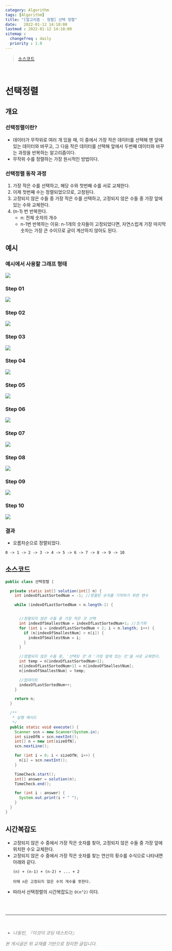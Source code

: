 ```yaml
---
category: Algorithm
tags: [Algorithm]
title: "[알고리즘 - 정렬] 선택 정렬"
date:   2022-01-12 14:10:00 
lastmod : 2022-01-12 14:10:00
sitemap :
  changefreq : daily
  priority : 1.0
---
```


> [소스코드](https://github.com/TaegyunWoo/algorithm-study/blob/main/src/main/java/sort/%EC%84%A0%ED%83%9D%EC%A0%95%EB%A0%AC.java)  

<br/>

# 선택정렬
## 개요
### 선택정렬이란?
- 데이터가 무작위로 여러 개 있을 때, 이 중에서 가장 작은 데이터를 선택해 맨 앞에 있는 데이터와 바꾸고, 그 다음 작은 데이터를 선택해 앞에서 두번째 데이터와 바꾸는 과정을 반복하는 알고리즘이다.
- 무작위 수를 정렬하는 가장 원시적인 방법이다.

### 선택정렬 동작 과정
1. 가장 작은 수를 선택하고, 해당 수와 첫번째 수를 서로 교체한다. 
2. 이제 첫번째 수는 정렬되었으므로, 고정된다.
3. 고정되지 않은 수들 중 가장 작은 수를 선택하고, 고정되지 않은 수들 중 가장 앞에 있는 수와 교체한다.
4. (n-1) 번 반복한다.
    - n: 전체 숫자의 개수
    - n-1번 반복하는 이유: n-1개의 숫자들이 고정되었다면, 자연스럽게 가장 마지막 숫자는 가장 큰 수이므로 굳이 계산하지 않아도 된다.

## 예시
### 예시에서 사용할 그래프 형태
![](/assets/img/2022-01-12-ALGORITHM_Sort_SelectSort/Untitled.jpg)

### Step 01
![](/assets/img/2022-01-12-ALGORITHM_Sort_SelectSort/Untitled01.jpg)

### Step 02
![](/assets/img/2022-01-12-ALGORITHM_Sort_SelectSort/Untitled02.jpg)

### Step 03
![](/assets/img/2022-01-12-ALGORITHM_Sort_SelectSort/Untitled03.jpg)

### Step 04
![](/assets/img/2022-01-12-ALGORITHM_Sort_SelectSort/Untitled04.jpg)

### Step 05
![](/assets/img/2022-01-12-ALGORITHM_Sort_SelectSort/Untitled05.jpg)

### Step 06
![](/assets/img/2022-01-12-ALGORITHM_Sort_SelectSort/Untitled06.jpg)

### Step 07
![](/assets/img/2022-01-12-ALGORITHM_Sort_SelectSort/Untitled07.jpg)

### Step 08
![](/assets/img/2022-01-12-ALGORITHM_Sort_SelectSort/Untitled08.jpg)

### Step 09
![](/assets/img/2022-01-12-ALGORITHM_Sort_SelectSort/Untitled09.jpg)

### Step 10
![](/assets/img/2022-01-12-ALGORITHM_Sort_SelectSort/Untitled10.jpg)

### 결과
- 오름차순으로 정렬되었다.
```text
0 -> 1 -> 2 -> 3 -> 4 -> 5 -> 6 -> 7 -> 8 -> 9 -> 10
```

## 소스코드
```java
public class 선택정렬 {

  private static int[] solution(int[] n) {
    int indexOfLastSortedNum = -1; //정렬된 숫자를 기억하기 위한 변수

    while (indexOfLastSortedNum < n.length-1) {


      //정렬되지 않은 수들 중 가장 작은 것 선택
      int indexOfSmallestNum = indexOfLastSortedNum+1; //초기화
      for (int i = indexOfLastSortedNum + 2; i < n.length; i++) {
        if (n[indexOfSmallestNum] > n[i]) {
          indexOfSmallestNum = i;
        }
      }

      //정렬되지 않은 수들 중, '선택된 것'과 '가장 앞에 있는 것'을 서로 교체한다.
      int temp = n[indexOfLastSortedNum+1];
      n[indexOfLastSortedNum+1] = n[indexOfSmallestNum];
      n[indexOfSmallestNum] = temp;

      //업데이트
      indexOfLastSortedNum++;
    }

    return n;
  }

  /**
   * 실행 메서드
   */
  public static void execute() {
    Scanner scn = new Scanner(System.in);
    int sizeOfN = scn.nextInt();
    int[] n = new int[sizeOfN];
    scn.nextLine();

    for (int i = 0; i < sizeOfN; i++) {
      n[i] = scn.nextInt();
    }

    TimeCheck.start();
    int[] answer = solution(n);
    TimeCheck.end();

    for (int i : answer) {
      System.out.print(i + " ");
    }
  }
}
```

## 시간복잡도
- 고정되지 않은 수 중에서 가장 작은 숫자를 찾아, 고정되지 않은 수들 중 가장 앞에 위치한 수오 교체한다.
- 고정되지 않은 수 중에서 가장 작은 숫자를 찾는 연산의 횟수를 수식으로 나타내면 아래와 같다.
  ```text
  (n) + (n-1) + (n-2) + ... + 2
  
  이때 n은 고정되지 않은 수의 개수를 뜻한다.
  ```
- 따라서 선택정렬의 시간복잡도는 `O(n^2)` 이다.


<br><br>

---

<br>
<div style="font-style: italic;color: gray;">
  <ul>
    <li>나동빈, 『이것이 코딩 테스트다』</li>
  </ul>
  본 게시글은 위 교재를 기반으로 정리한 글입니다.
</div>